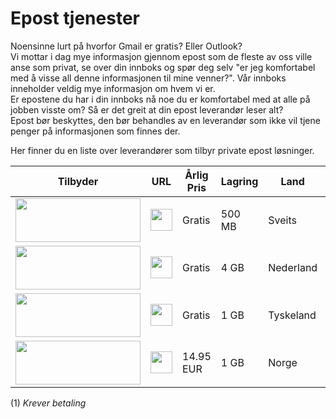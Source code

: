 # Epost tjenester

Noensinne lurt på hvorfor Gmail er gratis? Eller Outlook?  
Vi mottar i dag mye informasjon gjennom epost som de fleste av oss ville anse som privat, se over din innboks og spør deg selv "er jeg komfortabel med å visse all denne informasjonen til mine venner?". Vår innboks inneholder veldig mye informasjon om hvem vi er.  
Er epostene du har i din innboks nå noe du er komfortabel med at alle på jobben visste om? Så er det greit at din epost leverandør leser alt?  
Epost bør beskyttes, den bør behandles av en leverandør som ikke vil tjene penger på informasjonen som finnes der.

Her finner du en liste over leverandører som tilbyr private epost løsninger.

<table>
        <thead>
          <tr>
            <th>Tilbyder</th>
            <th>URL</th>
            <th>Årlig Pris</th>
            <th>Lagring</th>
            <th>Land</th>
            <th>Egen Domene</th>
          </tr>
        </thead>
        <tbody>
        <tr>
					<td data-value="ProtonMail">
						<img src="img/epost/protonmail.gif" width="200" height="70">
					</td>
					<td>
						<a data-toggle="tooltip" data-placement="bottom" data-original-title="https://www.protonmail.com" href="https://www.protonmail.com"><img src="img/icons/www.png" width="35" /></a>
							</td>
					<td>Gratis</td>
          <td>500 MB</td>
					<td>Sveits</td>
				<td>Ja (1)</td>
				</tr>
        <tr>
          <td data-value="disroot.org">
            <img src="img/epost/disroot.gif" width="200" height="70">
          </td>
          <td>
            <a data-toggle="tooltip" data-placement="bottom" data-original-title="https://disroot.org" href="https://disroot.org"><img src="img/icons/www.png" width="35" /></a>
              </td>
          <td>Gratis</td>
          <td>4 GB</td>
          <td>Nederland</td>
        <td>Nei</td>
        </tr>
        <tr>
          <td data-value="Tutanona">
            <img src="img/epost/tutanota.gif" width="200" height="70">
          </td>
          <td>
            <a data-toggle="tooltip" data-placement="bottom" data-original-title="https://www.tutanota.com" href="https://www.tutanota.com"><img src="img/icons/www.png" width="35" /></a>
              </td>
          <td>Gratis</td>
          <td>1 GB</td>
          <td>Tyskeland</td>
        <td>Ja (1)</td>
        </tr>
        <td data-value="Runbox">
          <img src="img/epost/runbox.gif" width="200" height="70">
        </td>
        <td>
          <a data-toggle="tooltip" data-placement="bottom" data-original-title="https://runbox.com/" href="https://runbox.com/"><img src="img/icons/www.png" width="35" /></a>
            </td>
        <td>14.95 EUR</td>
        <td>1 GB</td>
        <td>Norge</td>
      <td>Ja (1)</td>
        </tbody>
      </table>



(1) *Krever betaling*
